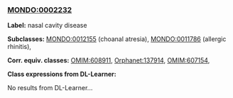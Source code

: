 
### [MONDO:0002232](http://purl.obolibrary.org/obo/MONDO_0002232)
**Label:** nasal cavity disease

**Subclasses:** [MONDO:0012155](http://purl.obolibrary.org/obo/MONDO_0012155) (choanal atresia), [MONDO:0011786](http://purl.obolibrary.org/obo/MONDO_0011786) (allergic rhinitis), 

**Corr. equiv. classes:** [OMIM:608911](http://purl.obolibrary.org/obo/OMIM_608911), [Orphanet:137914](http://www.orpha.net/ORDO/Orphanet_137914), [OMIM:607154](http://purl.obolibrary.org/obo/OMIM_607154), 

**Class expressions from DL-Learner:**

No results from DL-Learner...



